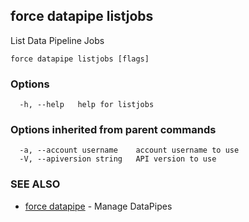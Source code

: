 ## force datapipe listjobs

List Data Pipeline Jobs

```
force datapipe listjobs [flags]
```

### Options

```
  -h, --help   help for listjobs
```

### Options inherited from parent commands

```
  -a, --account username    account username to use
  -V, --apiversion string   API version to use
```

### SEE ALSO

* [force datapipe](force_datapipe.md)	 - Manage DataPipes

